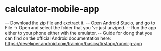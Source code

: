 # calculator-mobile-app
-- Download the zip file and exctract it. -- Open Android Studio, and go to File -> Open and select the folder that you 've just unziped. -- Run the app either to your phone either with the emulator. -- Guide for doing that you can find on the official Android documentation here: https://developer.android.com/training/basics/firstapp/running-app
